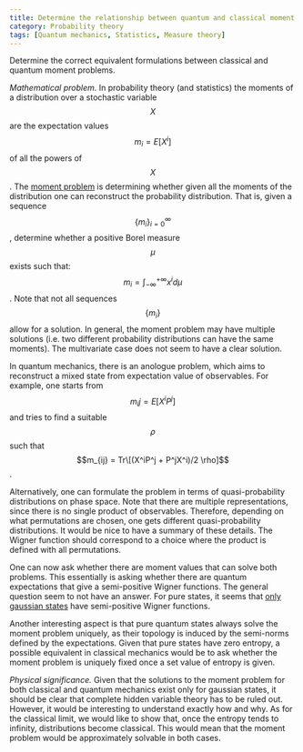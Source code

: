 ```yaml
---
title: Determine the relationship between quantum and classical moment problems
category: Probability theory
tags: [Quantum mechanics, Statistics, Measure theory]
---
```

Determine the correct equivalent formulations between classical and quantum moment problems.

*Mathematical problem.* In probability theory (and statistics) the moments
of a distribution over a stochastic variable $$X$$ are the expectation values $$m_i = E[X^i]$$
of all the powers of $$X$$. The [moment problem](https://en.wikipedia.org/wiki/Hamburger_moment_problem)
is determining whether given all the moments of the distribution one can reconstruct
the probability distribution. That is, given a sequence $$\{m_i\}_{i=0}^{\infty}$$, determine
whether a positive Borel measure $$\mu$$ exists such that:
$$ m_i = \int_{-\infty}^{+\infty} x^i d\mu $$.
Note that not all sequences $$\{m_i\}$$ allow for a solution. In general, the moment problem may have
multiple solutions (i.e. two different probability distributions can have the same moments). The
multivariate case does not seem to have a clear solution.

In quantum mechanics, there is an anologue problem, which aims to reconstruct
a mixed state from expectation value of observables. For example, one starts from $$m_ij = E[X^iP^j]$$ and tries
to find a suitable $$\rho$$ such that $$m_{ij} = Tr\[(X^iP^j + P^jX^i)/2 \rho]$$.

Alternatively, one can formulate the problem in terms of quasi-probability distributions on phase space. Note that
there are multiple representations, since there is no single product of observables. Therefore, depending on what
permutations are chosen, one gets different quasi-probability distributions. It would be nice to have a summary
of these details. The Wigner function should correspond to a choice where the product is defined with all permutations.

One can now ask whether there are moment values that can solve both problems. This essentially is asking
whether there are quantum expectations that give a semi-positive Wigner functions. The general question
seem to not have an answer. For pure states, it seems that [only gaussian states](https://en.wikipedia.org/wiki/Wigner_quasiprobability_distribution#Positivity_of_the_Wigner_function) have semi-positive Wigner functions.

Another interesting aspect is that pure quantum states always solve the moment problem uniquely, as
their topology is induced by the semi-norms defined by the expectations. Given that pure states have
zero entropy, a possible equivalent in classical mechanics would be to ask whether the moment problem is
uniquely fixed once a set value of entropy is given.

*Physical significance.* Given that the solutions to the moment problem for both classical
and quantum mechanics exist only for gaussian states, it should be clear that complete
hidden variable theory has to be ruled out. However, it would be interesting to understand
exactly how and why. As for the classical limit, we would like to show that, once the entropy
tends to infinity, distributions become classical. This would mean that the moment problem
would be approximately solvable in both cases.
